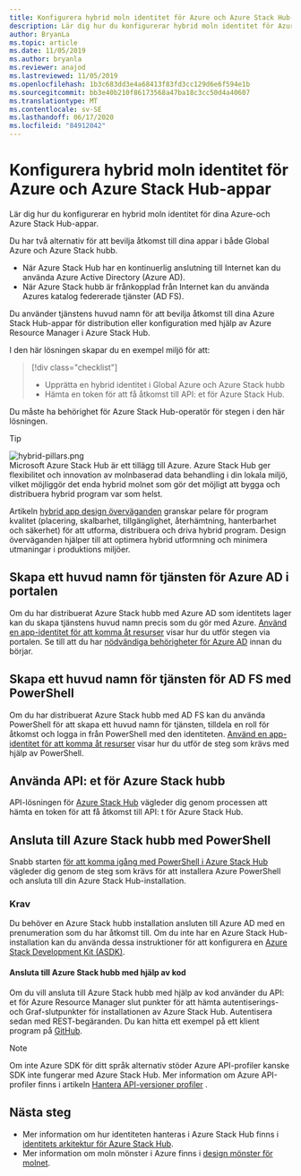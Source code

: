 ```yaml
---
title: Konfigurera hybrid moln identitet för Azure och Azure Stack Hub-appar
description: Lär dig hur du konfigurerar hybrid moln identitet för Azure och Azure Stack Hub-appar.
author: BryanLa
ms.topic: article
ms.date: 11/05/2019
ms.author: bryanla
ms.reviewer: anajod
ms.lastreviewed: 11/05/2019
ms.openlocfilehash: 1b3c683dd3e4a68413f83fd3cc129d6e6f594e1b
ms.sourcegitcommit: bb3e40b210f86173568a47ba18c3cc50d4a40607
ms.translationtype: MT
ms.contentlocale: sv-SE
ms.lasthandoff: 06/17/2020
ms.locfileid: "84912042"
---
```

# <a name="configure-hybrid-cloud-identity-for-azure-and-azure-stack-hub-apps"></a>Konfigurera hybrid moln identitet för Azure och Azure Stack Hub-appar

Lär dig hur du konfigurerar en hybrid moln identitet för dina Azure-och Azure Stack Hub-appar.

Du har två alternativ för att bevilja åtkomst till dina appar i både Global Azure och Azure Stack hubb.

 * När Azure Stack Hub har en kontinuerlig anslutning till Internet kan du använda Azure Active Directory (Azure AD).
 * När Azure Stack hubb är frånkopplad från Internet kan du använda Azures katalog federerade tjänster (AD FS).

Du använder tjänstens huvud namn för att bevilja åtkomst till dina Azure Stack Hub-appar för distribution eller konfiguration med hjälp av Azure Resource Manager i Azure Stack Hub.

I den här lösningen skapar du en exempel miljö för att:

> [!div class="checklist"]
> - Upprätta en hybrid identitet i Global Azure och Azure Stack hubb
> - Hämta en token för att få åtkomst till API: et för Azure Stack Hub.

Du måste ha behörighet för Azure Stack Hub-operatör för stegen i den här lösningen.

> [!Tip]  
> ![hybrid-pillars.png](./media/solution-deployment-guide-cross-cloud-scaling/hybrid-pillars.png)  
> Microsoft Azure Stack Hub är ett tillägg till Azure. Azure Stack Hub ger flexibilitet och innovation av molnbaserad data behandling i din lokala miljö, vilket möjliggör det enda hybrid molnet som gör det möjligt att bygga och distribuera hybrid program var som helst.  
> 
> Artikeln [hybrid app design överväganden](overview-app-design-considerations.md) granskar pelare för program kvalitet (placering, skalbarhet, tillgänglighet, återhämtning, hanterbarhet och säkerhet) för att utforma, distribuera och driva hybrid program. Design överväganden hjälper till att optimera hybrid utformning och minimera utmaningar i produktions miljöer.

## <a name="create-a-service-principal-for-azure-ad-in-the-portal"></a>Skapa ett huvud namn för tjänsten för Azure AD i portalen

Om du har distribuerat Azure Stack hubb med Azure AD som identitets lager kan du skapa tjänstens huvud namn precis som du gör med Azure. [Använd en app-identitet för att komma åt resurser](/azure-stack/operator/azure-stack-create-service-principals.md#manage-an-azure-ad-app-identity) visar hur du utför stegen via portalen. Se till att du har [nödvändiga behörigheter för Azure AD](/azure/azure-resource-manager/resource-group-create-service-principal-portal#required-permissions) innan du börjar.

## <a name="create-a-service-principal-for-ad-fs-using-powershell"></a>Skapa ett huvud namn för tjänsten för AD FS med PowerShell

Om du har distribuerat Azure Stack hubb med AD FS kan du använda PowerShell för att skapa ett huvud namn för tjänsten, tilldela en roll för åtkomst och logga in från PowerShell med den identiteten. [Använd en app-identitet för att komma åt resurser](/azure-stack/operator/azure-stack-create-service-principals.md#manage-an-ad-fs-app-identity) visar hur du utför de steg som krävs med hjälp av PowerShell.

## <a name="using-the-azure-stack-hub-api"></a>Använda API: et för Azure Stack hubb

API-lösningen för [Azure Stack Hub](/azure-stack/user/azure-stack-rest-api-use.md) vägleder dig genom processen att hämta en token för att få åtkomst till API: t för Azure Stack Hub.

## <a name="connect-to-azure-stack-hub-using-powershell"></a>Ansluta till Azure Stack hubb med PowerShell

Snabb starten [för att komma igång med PowerShell i Azure Stack Hub](/azure-stack/operator/azure-stack-powershell-install.md) vägleder dig genom de steg som krävs för att installera Azure PowerShell och ansluta till din Azure Stack Hub-installation.

### <a name="prerequisites"></a>Krav

Du behöver en Azure Stack hubb installation ansluten till Azure AD med en prenumeration som du har åtkomst till. Om du inte har en Azure Stack Hub-installation kan du använda dessa instruktioner för att konfigurera en [Azure Stack Development Kit (ASDK)](/azure-stack/asdk/asdk-install.md).

#### <a name="connect-to-azure-stack-hub-using-code"></a>Ansluta till Azure Stack hubb med hjälp av kod

Om du vill ansluta till Azure Stack hubb med hjälp av kod använder du API: et för Azure Resource Manager slut punkter för att hämta autentiserings-och Graf-slutpunkter för installationen av Azure Stack Hub. Autentisera sedan med REST-begäranden. Du kan hitta ett exempel på ett klient program på [GitHub](https://github.com/shriramnat/HybridARMApplication).

>[!Note]
>Om inte Azure SDK för ditt språk alternativ stöder Azure API-profiler kanske SDK inte fungerar med Azure Stack Hub. Mer information om Azure API-profiler finns i artikeln [Hantera API-versioner profiler](/azure-stack/user/azure-stack-version-profiles.md) .

## <a name="next-steps"></a>Nästa steg

- Mer information om hur identiteten hanteras i Azure Stack Hub finns i [identitets arkitektur för Azure Stack Hub](/azure-stack/operator/azure-stack-identity-architecture.md).
- Mer information om moln mönster i Azure finns i [design mönster för molnet](https://docs.microsoft.com/azure/architecture/patterns).
